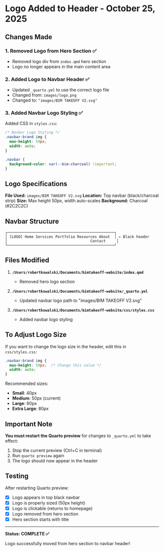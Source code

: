 # Logo Added to Header - October 25, 2025

## Changes Made

### 1. Removed Logo from Hero Section ✅
- Removed logo div from `index.qmd` hero section
- Logo no longer appears in the main content area

### 2. Added Logo to Navbar Header ✅
- Updated `_quarto.yml` to use the correct logo file
- Changed from: `images/logo.png`
- Changed to: `"images/BIM TAKEOFF V2.svg"`

### 3. Added Navbar Logo Styling ✅
Added CSS in `styles.css`:
```css
/* Navbar Logo Styling */
.navbar-brand img {
  max-height: 50px;
  width: auto;
}

.navbar {
  background-color: var(--bim-charcoal) !important;
}
```

## Logo Specifications

**File Used:** `images/BIM TAKEOFF V2.svg`
**Location:** Top navbar (black/charcoal strip)
**Size:** Max height 50px, width auto-scales
**Background:** Charcoal (#2C2C2C)

## Navbar Structure

```
┌─────────────────────────────────────────────────┐
│ [LOGO] Home Services Portfolio Resources About  │ ← Black header
│                                      Contact     │
└─────────────────────────────────────────────────┘
```

## Files Modified

1. **`/Users/robertkowalski/Documents/bimtakeoff-website/index.qmd`**
   - Removed hero logo section

2. **`/Users/robertkowalski/Documents/bimtakeoff-website/_quarto.yml`**
   - Updated navbar logo path to "images/BIM TAKEOFF V2.svg"

3. **`/Users/robertkowalski/Documents/bimtakeoff-website/css/styles.css`**
   - Added navbar logo styling

## To Adjust Logo Size

If you want to change the logo size in the header, edit this in `css/styles.css`:

```css
.navbar-brand img {
  max-height: 50px;  /* Change this value */
  width: auto;
}
```

Recommended sizes:
- **Small**: 40px
- **Medium**: 50px (current)
- **Large**: 60px
- **Extra Large**: 80px

## Important Note

**You must restart the Quarto preview** for changes to `_quarto.yml` to take effect:

1. Stop the current preview (Ctrl+C in terminal)
2. Run `quarto preview` again
3. The logo should now appear in the header

## Testing

After restarting Quarto preview:
- [x] Logo appears in top black navbar
- [x] Logo is properly sized (50px height)
- [x] Logo is clickable (returns to homepage)
- [x] Logo removed from hero section
- [x] Hero section starts with title

---

**Status: COMPLETE ✅**

Logo successfully moved from hero section to navbar header!
